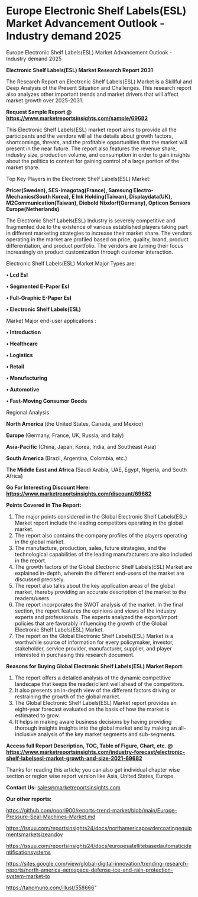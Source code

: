 # Europe Electronic Shelf Labels(ESL) Market Advancement Outlook - Industry demand 2025
 Europe Electronic Shelf Labels(ESL) Market Advancement Outlook - Industry demand 2025

<strong>Electronic Shelf Labels(ESL) Market Research Report 2031</strong>

The Research Report on Electronic Shelf Labels(ESL) Market is a Skillful and Deep Analysis of the Present Situation and Challenges. This research report also analyzes other important trends and market drivers that will affect market growth over 2025-2031.

<strong>Request Sample Report @ <a href=https://www.marketreportsinsights.com/sample/69682>https://www.marketreportsinsights.com/sample/69682</a></strong>

This Electronic Shelf Labels(ESL) market report aims to provide all the participants and the vendors will all the details about growth factors, shortcomings, threats, and the profitable opportunities that the market will present in the near future. The report also features the revenue share, industry size, production volume, and consumption in order to gain insights about the politics to contest for gaining control of a large portion of the market share.

Top Key Players in the Electronic Shelf Labels(ESL) Market:

<strong>Pricer(Sweden), SES-imagotag(France), Samsung Electro-Mechanics(South Korea), E Ink Holding(Taiwan), Displaydata(UK), M2Communication(Taiwan), Diebold Nixdorf(Germany), Opticon Sensors Europe(Netherlands)</strong>

The Electronic Shelf Labels(ESL) Industry is severely competitive and fragmented due to the existence of various established players taking part in different marketing strategies to increase their market share. The vendors operating in the market are profiled based on price, quality, brand, product differentiation, and product portfolio. The vendors are turning their focus increasingly on product customization through customer interaction.

Electronic Shelf Labels(ESL) Market Major Types are:

<strong>• Lcd Esl

• Segmented E-Paper Esl

• Full-Graphic E-Paper Esl

• Electronic Shelf Labels(ESL)</strong>

Market Major end-user applications :

<strong>• Introduction

• Healthcare

• Logistics

• Retail

• Manufacturing

• Automotive

• Fast-Moving Consumer Goods</strong>

Regional Analysis

</u><strong><b>North America</b></strong> (the United States, Canada, and Mexico)

<strong><b>Europe </b></strong>(Germany, France, UK, Russia, and Italy)

<strong><b>Asia-Pacific</b></strong> (China, Japan, Korea, India, and Southeast Asia)

<strong><b>South America</b></strong> (Brazil, Argentina, Colombia, etc.)

<strong><b>The Middle East and Africa</b></strong> (Saudi Arabia, UAE, Egypt, Nigeria, and South Africa)

<strong>Go For Interesting Discount Here: <a href=https://www.marketreportsinsights.com/discount/69682>https://www.marketreportsinsights.com/discount/69682</a></strong>

<strong>Points Covered in The Report:</strong>
<ol>
  <li>The major points considered in the Global Electronic Shelf Labels(ESL) Market report include the leading competitors operating in the global market.</li>
  <li>The report also contains the company profiles of the players operating in the global market.</li>
  <li>The manufacture, production, sales, future strategies, and the technological capabilities of the leading manufacturers are also included in the report.</li>
  <li>The growth factors of the Global Electronic Shelf Labels(ESL) Market are explained in-depth, wherein the different end-users of the market are discussed precisely.</li>
  <li>The report also talks about the key application areas of the global market, thereby providing an accurate description of the market to the readers/users.</li>
  <li>The report incorporates the SWOT analysis of the market. In the final section, the report features the opinions and views of the industry experts and professionals. The experts analyzed the export/import policies that are favorably influencing the growth of the Global Electronic Shelf Labels(ESL) Market.</li>
  <li>The report on the Global Electronic Shelf Labels(ESL) Market is a worthwhile source of information for every policymaker, investor, stakeholder, service provider, manufacturer, supplier, and player interested in purchasing this research document.</li>
</ol>
<strong>Reasons for Buying Global Electronic Shelf Labels(ESL) Market Report:</strong>

<ol>
  <li>The report offers a detailed analysis of the dynamic competitive landscape that keeps the reader/client well ahead of the competitors.</li>
  <li>It also presents an in-depth view of the different factors driving or restraining the growth of the global market.</li>
  <li>The Global Electronic Shelf Labels(ESL) Market report provides an eight-year forecast evaluated on the basis of how the market is estimated to grow.</li>
  <li>It helps in making aware business decisions by having providing thorough insights insights into the global market and by making an all-inclusive analysis of the key market segments and sub-segments.</li>
</ol>
<strong>Access full Report Description, TOC, Table of Figure, Chart, etc. @ <a href=https://www.marketreportsinsights.com/industry-forecast/electronic-shelf-labelsesl-market-growth-and-size-2021-69682>https://www.marketreportsinsights.com/industry-forecast/electronic-shelf-labelsesl-market-growth-and-size-2021-69682</a></strong>


Thanks for reading this article; you can also get individual chapter wise section or region wise report version like Asia, United States, Europe.

<strong>Contact Us:</strong>
sales@marketreportsinsights.com

<strong>Our other reports:</strong>

<a href=https://github.com/noori900/reports-trend-market/blob/main/Europe-Pressure-Seal-Machines-Market.md>https://github.com/noori900/reports-trend-market/blob/main/Europe-Pressure-Seal-Machines-Market.md</a>

<a href=https://issuu.com/reportsinsights24/docs/northamericapowdercoatingequipmentsmarketsizeandov>https://issuu.com/reportsinsights24/docs/northamericapowdercoatingequipmentsmarketsizeandov</a>

<a href=https://issuu.com/reportsinsights24/docs/europesatellitebasedautomaticidentificationsystems>https://issuu.com/reportsinsights24/docs/europesatellitebasedautomaticidentificationsystems</a>

<a href=https://sites.google.com/view/global-digital-innovation/trending-research-reports/north-america-aerospace-defense-ice-and-rain-protection-system-market-to>https://sites.google.com/view/global-digital-innovation/trending-research-reports/north-america-aerospace-defense-ice-and-rain-protection-system-market-to</a>

<a href=https://tanomuno.com/illust/558666>https://tanomuno.com/illust/558666</a>"

